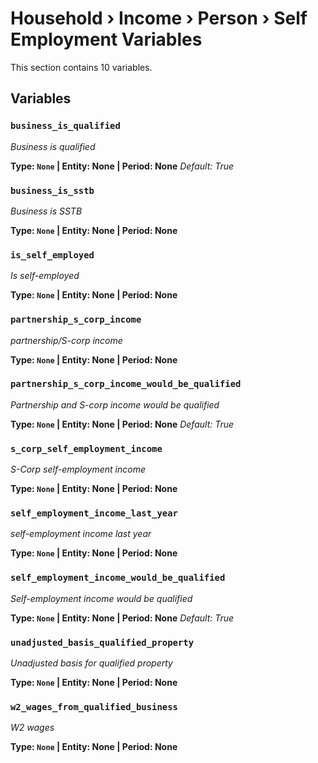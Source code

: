 # Household › Income › Person › Self Employment Variables

This section contains 10 variables.

## Variables

### `business_is_qualified`
*Business is qualified*

**Type: `None` | Entity: None | Period: None**
*Default: True*

### `business_is_sstb`
*Business is SSTB*

**Type: `None` | Entity: None | Period: None**

### `is_self_employed`
*Is self-employed*

**Type: `None` | Entity: None | Period: None**

### `partnership_s_corp_income`
*partnership/S-corp income*

**Type: `None` | Entity: None | Period: None**

### `partnership_s_corp_income_would_be_qualified`
*Partnership and S-corp income would be qualified*

**Type: `None` | Entity: None | Period: None**
*Default: True*

### `s_corp_self_employment_income`
*S-Corp self-employment income*

**Type: `None` | Entity: None | Period: None**

### `self_employment_income_last_year`
*self-employment income last year*

**Type: `None` | Entity: None | Period: None**

### `self_employment_income_would_be_qualified`
*Self-employment income would be qualified*

**Type: `None` | Entity: None | Period: None**
*Default: True*

### `unadjusted_basis_qualified_property`
*Unadjusted basis for qualified property*

**Type: `None` | Entity: None | Period: None**

### `w2_wages_from_qualified_business`
*W2 wages*

**Type: `None` | Entity: None | Period: None**
